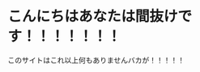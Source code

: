 <!DOCTYPE html>
<html>
    <head>
        <title>TEST制作</title>
    </head>
    <body>
        <h1>こんにちはあなたは間抜けです！！！！！！！</h1>
        <p>このサイトはこれ以上何もありませんバカが！！！！！</p>
        </body>
    </html>
    <html>
    <head>
    <title>バカ</title?
    <style>
    body {
        background-color: #f0f8ff;
        color: red;
        font-family: 'Arial', sans-serif;
    }

    h1 {
        color: #2e8b57;
        text-align: center;
    }

    p {
        font-size: 100px;
        line-height: 2.6;
        }
    </style>
    </head>
    <body>
    <h1>こんにちはそして死ね！！！！！！！！！！！バカがはっはっはっはｗｗｗ</h1>
    <p>バカバカバカバカバカバカバカバカバカバカバカバカバカバカバカバカバカバカバカバカ</p>
</body>
</html>
<html>
    <body>
        <h1>なんか起きると思ったかこのバカ（笑）！！</h1>
        <button onclick="sayHello()">クリックして</button>


        <script>
        function sayHello() {
            alert("おまえはばかげたヴァカ");
        }
        </script>
        </body>
        </html>
